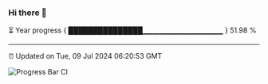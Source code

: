 ### Hi there 👋

⏳ Year progress { ███████████████▁▁▁▁▁▁▁▁▁▁▁▁▁▁▁ } 51.98 %

---

⏰ Updated on Tue, 09 Jul 2024 06:20:53 GMT

![Progress Bar CI](https://github.com/liununu/liununu/workflows/Progress%20Bar%20CI/badge.svg)
